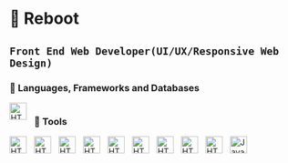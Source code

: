 # 🤖 Reboot

## **`Front End Web Developer(UI/UX/Responsive Web Design)`**

### 🧰 Languages, Frameworks and Databases

<img align="left" alt="HTML" width="30px" style="padding-right:10px;" src="https://skillicons.dev/icons?i=html, css, js,bootstrap, react, nodejs, nextjs, tailwind, sass, cs, dotnet, mongodb" />

#

### 🧰 Tools

<img align="left" alt="HTML" width="30px" style="padding-right:10px;" src="https://skillicons.dev/icons?i=git" />
<img align="left" alt="HTML" width="30px" style="padding-right:10px;" src="https://skillicons.dev/icons?i=github" />
<img align="left" alt="HTML" width="30px" style="padding-right:10px;" src="https://skillicons.dev/icons?i=linux" />
<img align="left" alt="HTML" width="30px" style="padding-right:10px;" src="https://skillicons.dev/icons?i=docker" />
<img align="left" alt="HTML" width="30px" style="padding-right:10px;" src="https://skillicons.dev/icons?i=postman" />
<img align="left" alt="HTML" width="30px" style="padding-right:10px;" src="https://skillicons.dev/icons?i=vite" />
<img align="left" alt="HTML" width="30px" style="padding-right:10px;" src="https://skillicons.dev/icons?i=wasm" />
<img align="left" alt="HTML" width="30px" style="padding-right:10px;" src="https://skillicons.dev/icons?i=powershell" />
<img align="left" alt="HTML" width="30px" style="padding-right:10px;" src="https://skillicons.dev/icons?i=ps" />

<img align="left" alt="Java" width="30px" style="padding-right:10px;" src="https://cdn.jsdelivr.net/gh/devicons/devicon/icons/java/java-original.svg"/>
